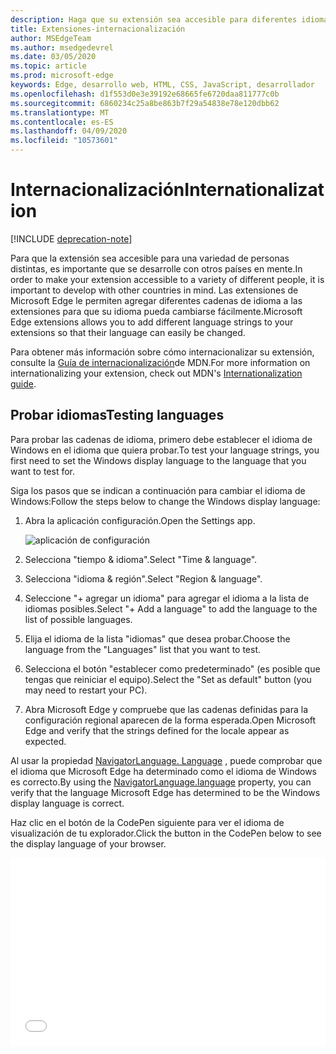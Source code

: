 ```yaml
---
description: Haga que su extensión sea accesible para diferentes idiomas y pruebe las cadenas de idioma con la guía de internacionalización.
title: Extensiones-internacionalización
author: MSEdgeTeam
ms.author: msedgedevrel
ms.date: 03/05/2020
ms.topic: article
ms.prod: microsoft-edge
keywords: Edge, desarrollo web, HTML, CSS, JavaScript, desarrollador
ms.openlocfilehash: d1f553d0e3e39192e68665fe6720daa811777c0b
ms.sourcegitcommit: 6860234c25a8be863b7f29a54838e78e120dbb62
ms.translationtype: MT
ms.contentlocale: es-ES
ms.lasthandoff: 04/09/2020
ms.locfileid: "10573601"
---
```

# <span data-ttu-id="aed71-104">Internacionalización</span><span class="sxs-lookup"><span data-stu-id="aed71-104">Internationalization</span></span>  

[!INCLUDE [deprecation-note](../includes/deprecation-note.md)]  

<span data-ttu-id="aed71-105">Para que la extensión sea accesible para una variedad de personas distintas, es importante que se desarrolle con otros países en mente.</span><span class="sxs-lookup"><span data-stu-id="aed71-105">In order to make your extension accessible to a variety of different people, it is important to develop with other countries in mind.</span></span> <span data-ttu-id="aed71-106">Las extensiones de Microsoft Edge le permiten agregar diferentes cadenas de idioma a las extensiones para que su idioma pueda cambiarse fácilmente.</span><span class="sxs-lookup"><span data-stu-id="aed71-106">Microsoft Edge extensions allows you to add different language strings to your extensions so that their language can easily be changed.</span></span>

<span data-ttu-id="aed71-107">Para obtener más información sobre cómo internacionalizar su extensión, consulte la [Guía de internacionalización](https://developer.mozilla.org/Add-ons/WebExtensions/Internationalization)de MDN.</span><span class="sxs-lookup"><span data-stu-id="aed71-107">For more information on internationalizing your extension, check out MDN's [Internationalization guide](https://developer.mozilla.org/Add-ons/WebExtensions/Internationalization).</span></span>


## <span data-ttu-id="aed71-108">Probar idiomas</span><span class="sxs-lookup"><span data-stu-id="aed71-108">Testing languages</span></span>

<span data-ttu-id="aed71-109">Para probar las cadenas de idioma, primero debe establecer el idioma de Windows en el idioma que quiera probar.</span><span class="sxs-lookup"><span data-stu-id="aed71-109">To test your language strings, you first need to set the Windows display language to the language that you want to test for.</span></span>

<span data-ttu-id="aed71-110">Siga los pasos que se indican a continuación para cambiar el idioma de Windows:</span><span class="sxs-lookup"><span data-stu-id="aed71-110">Follow the steps below to change the Windows display language:</span></span>

1. <span data-ttu-id="aed71-111">Abra la aplicación configuración.</span><span class="sxs-lookup"><span data-stu-id="aed71-111">Open the Settings app.</span></span>

   ![aplicación de configuración](./../media/loc-settings.png)
2. <span data-ttu-id="aed71-113">Selecciona "tiempo & idioma".</span><span class="sxs-lookup"><span data-stu-id="aed71-113">Select "Time & language".</span></span>
3. <span data-ttu-id="aed71-114">Selecciona "idioma & región".</span><span class="sxs-lookup"><span data-stu-id="aed71-114">Select "Region & language".</span></span>
4. <span data-ttu-id="aed71-115">Seleccione "+ agregar un idioma" para agregar el idioma a la lista de idiomas posibles.</span><span class="sxs-lookup"><span data-stu-id="aed71-115">Select "+ Add a language" to add the language to the list of possible languages.</span></span>
5. <span data-ttu-id="aed71-116">Elija el idioma de la lista "idiomas" que desea probar.</span><span class="sxs-lookup"><span data-stu-id="aed71-116">Choose the language from the "Languages" list that you want to test.</span></span>
6. <span data-ttu-id="aed71-117">Selecciona el botón "establecer como predeterminado" (es posible que tengas que reiniciar el equipo).</span><span class="sxs-lookup"><span data-stu-id="aed71-117">Select the "Set as default" button (you may need to restart your PC).</span></span>
7. <span data-ttu-id="aed71-118">Abra Microsoft Edge y compruebe que las cadenas definidas para la configuración regional aparecen de la forma esperada.</span><span class="sxs-lookup"><span data-stu-id="aed71-118">Open Microsoft Edge and verify that the strings defined for the locale appear as expected.</span></span>

<span data-ttu-id="aed71-119">Al usar la propiedad [NavigatorLanguage. Language](https://developer.mozilla.org/docs/Web/API/NavigatorLanguage/language) , puede comprobar que el idioma que Microsoft Edge ha determinado como el idioma de Windows es correcto.</span><span class="sxs-lookup"><span data-stu-id="aed71-119">By using the [NavigatorLanguage.language](https://developer.mozilla.org/docs/Web/API/NavigatorLanguage/language) property, you can verify that the language Microsoft Edge has determined to be the Windows display language is correct.</span></span>

<span data-ttu-id="aed71-120">Haz clic en el botón de la CodePen siguiente para ver el idioma de visualización de tu explorador.</span><span class="sxs-lookup"><span data-stu-id="aed71-120">Click the button in the CodePen below to see the display language of your browser.</span></span>

<iframe height='300' scrolling='no' title='<span data-ttu-id="aed71-121">Obtener configuración regional</span><span class="sxs-lookup"><span data-stu-id="aed71-121">Get locale</span></span>' src='//codepen.io/MSEdgeDev/embed/VaRWwR/?height=300&theme-id=23761&default-tab=result&embed-version=2&editable=true' frameborder='no' allowtransparency='true' allowfullscreen='true' style='width: 100%;'><span data-ttu-id="aed71-122">Consulta la pluma <a href='https://codepen.io/MSEdgeDev/pen/VaRWwR/'> para obtener la configuración regional </a> de MSEdgeDev ( <a href='http://codepen.io/MSEdgeDev'> @MSEdgeDev </a> ) en <a href='http://codepen.io'> CodePen </a> .</span><span class="sxs-lookup"><span data-stu-id="aed71-122">See the Pen <a href='https://codepen.io/MSEdgeDev/pen/VaRWwR/'>Get locale</a>by MSEdgeDev (<a href='http://codepen.io/MSEdgeDev'>@MSEdgeDev</a>) on <a href='http://codepen.io'>CodePen</a>.</span></span>
</iframe>

